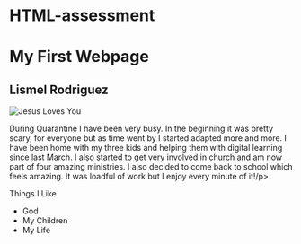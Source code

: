 # HTML-assessment
<h1> My First Webpage</h1>
<h2>Lismel Rodriguez</h2>
<img src="https://previews.123rf.com/images/sunnyko/sunnyko1804/sunnyko180400041/100220796-hand-lettering-jesus-loves-you-on-watercolor-backgroup-biblical-background-christian-poster-new-test.jpg" alt="Jesus Loves You"/>
<p>During Quarantine I have been very busy. In the beginning it was pretty scary, for everyone but as time went by I started adapted more and more. I have been home with my three kids and helping them with digital learning since last March. I also started to get very involved in church and am now part of four amazing ministries. I also decided to come back to school which feels amazing. It was loadful of work but I enjoy every minute of it!/p>
<p>Things I Like</p>
    <ul>
        <li>God</li>
        <li>My Children</li>
        <li>My Life</li>
    </ul>
